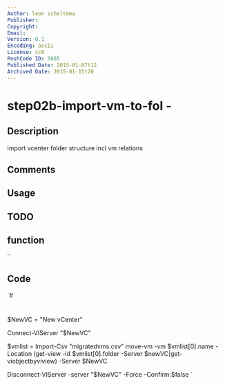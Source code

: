 ```yaml
---
Author: leon scheltema
Publisher: 
Copyright: 
Email: 
Version: 0.1
Encoding: ascii
License: cc0
PoshCode ID: 5665
Published Date: 2015-01-07t12
Archived Date: 2015-01-15t20
---
```


# step02b-import-vm-to-fol - 

## Description

import vcenter folder structure incl vm relations

## Comments



## Usage



## TODO



## function

``

## Code

`#
 #
 
 $NewVC = "New vCenter"
 
 Connect-VIServer "$NewVC"
 
 $vmlist = Import-Csv "migratedvms.csv"
 move-vm -vm $vmlist[0].name -Location (get-view -id $vmlist[0].folder -Server $newVC|get-viobjectbyviview) -Server $NewVC
 
 Disconnect-VIServer -server "$NewVC" -Force -Confirm:$false
`

